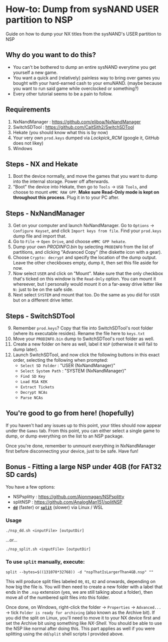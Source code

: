 # How-to: Dump from sysNAND USER partition to NSP
Guide on how to dump your NX titles from the sysNAND's USER partition to NSP

## Why do you want to do this?
- You can't be bothered to dump an entire sysNAND everytime you get yourself a new game.
- You want a quick and (relatively) painless way to bring over games you bought with your hard-earned cash to your emuNAND. (maybe because you want to run said game while overclocked or something?)
- Every other tutorial seems to be a pain to follow.

## Requirements
1. NxNandManager : https://github.com/eliboa/NxNandManager
2. SwitchSDTool : https://github.com/CaitSith2/SwitchSDTool
3. Hekate (you should know what this is by now)
4. Your very own `prod.keys` dumped via *Lockpick_RCM* (google it, GitHub does not likey)
5. Windows

## Steps - NX and Hekate
1. Boot the device normally, and move the games that you want to dump into the internal storage. Power off afterwards.
2. "Boot" the device into Hekate, then go to `Tools` -> `USB Tools`, and choose to mount `eMMC RAW GPP`. **Make sure Read-Only mode is kept on throughout this process**. Plug it in to your PC after.

## Steps - NxNandManager
3. Get on your computer and launch NxNandManager. Go to `Options` -> `Configure Keyset`, and click `Import keys from file`. Find your `prod.keys` dump file and import that.
4. Go to `File` -> `Open Drive`, and choose `eMMC GPP hekate`.
5. Dump your own *PRODINFO.bin* by selecting `PRODINFO` from the list of partitions, and clicking "Advanced Copy" (the diskette icon with a gear).
6. Choose `Crypto: decrypt` and specify the location of the dump output. Leave the other checkboxes empty, dump it, then set this file aside for now.
7. Now select `USER` and click on "Mount". Make sure that the only checkbox that's ticked on this window is the `Read-Only` option. You can mount it whereever, but I personally would mount it on a far-away drive letter like `N:` just to be on the safe side.
8. Next select `SYSTEM` and mount that too. Do the same as you did for `USER` but on a different drive letter.

## Steps - SwitchSDTool
9. Remember `prod.keys`? Copy that file into SwitchSDTool's root folder (where its executable resides). Rename the file here to `keys.txt`
10. Move your `PRODINFO.bin` dump to SwitchSDTool's root folder as well.
11. Create a new folder on here as well, label it `NSP` (otherwise it will fail to dump later).
12. Launch SwitchSDTool, and now click the following buttons in this exact order, selecting the following when prompted:
    - `Select SD Folder` : "USER (NxNandManager)"
    - `Select System Path` : "SYSTEM (NxNandManager)"
    - `Find SD Key`
    - `Load RSA KEK`
    - `Extract Tickets`
    - `Decrypt NCAs`
    - `Parse NCAs`

## You're good to go from here! (hopefully)
If you haven't had any issues up to this point, your titles should now appear under the `Games` tab. From this point, you can either select a single game to dump, or dump everything on the list to an NSP package.

Once you're done, remember to unmount everything in NxNandManager first before disconnecting your device, just to be safe. Have fun!

## Bonus - Fitting a large NSP under 4GB (for FAT32 SD cards)
You have a few options:
- NSPsplitty : https://github.com/Aionmagan/NSPsplitty
- splitNSP : https://github.com/AnalogMan151/splitNSP
- [**`dd`**](nsp_dd.sh) (faster) or [**`split`**](nsp_split.sh) (slower) via Linux / WSL

### Usage
```shell
./nsp_dd.sh <inputFile> [outputDir]
```
...or...
```shell
./nsp_split.sh <inputFile> [outputDir]
```

### To use `split` manually, execute:
```shell
split --bytes=$((131070*32768)) -d "nspThatIsLargerThan4GB.nsp" ""
```
This will produce split files labeled `00`, `01`, `02` and onwards, depending on how big the file is. You will then need to create a new folder with a label that ends in the `.nsp` extension (yes, we are still talking about a folder), then move all of the numbered split files into this folder.

Once done, on Windows, right-click the folder -> `Properties` -> `Advanced...` -> tick `Folder is ready for archiving` (also known as the Archive bit). If you did the split on Linux, you'll need to move it to your NX device first and set the Archive bit using something like *NX-Shell*. You should be able to use the NSP like normal after doing this. This part applies as well if you were splitting using the `dd`/`split` shell scripts I provided above.
